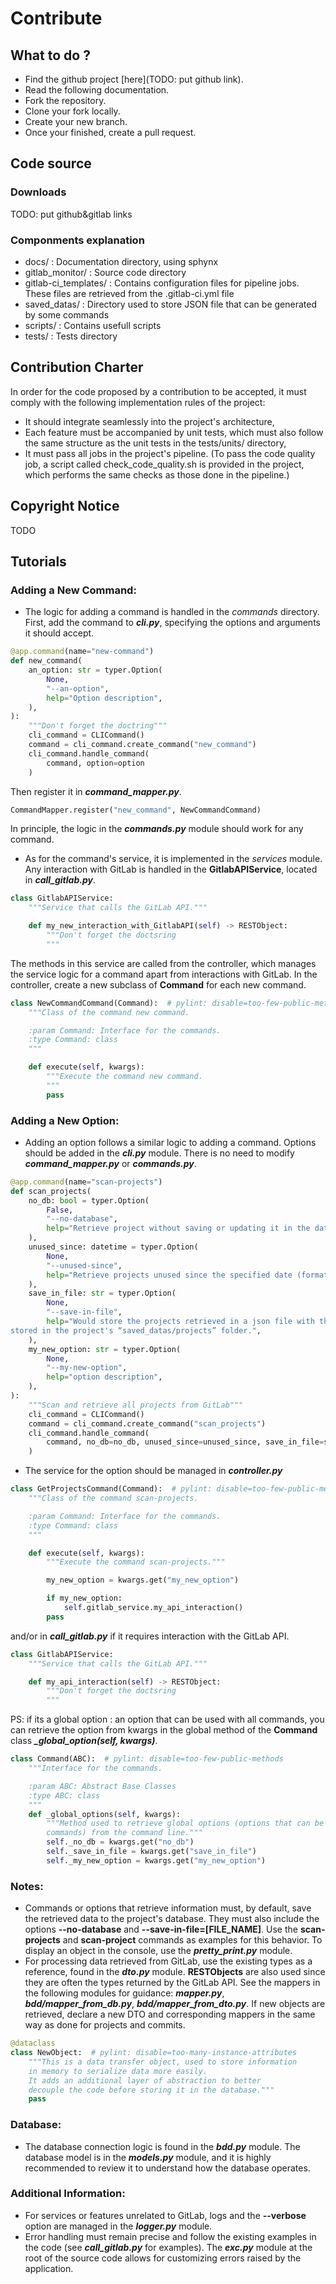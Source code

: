 # Contribute

## What to do ?
- Find the github project [here](TODO: put github link).
- Read the following documentation.
- Fork the repository.
- Clone your fork locally.
- Create your new branch.
- Once your finished, create a pull request.


## Code source

### Downloads

TODO: put github&gitlab links

### Componments explanation
- docs/ : Documentation directory, using sphynx
- gitlab_monitor/ : Source code directory
- gitlab-ci_templates/ : Contains configuration files for pipeline jobs. These files are retrieved from the .gitlab-ci.yml file
- saved_datas/ : Directory used to store JSON file that can be generated by some commands
- scripts/ : Contains usefull scripts
- tests/ : Tests directory

## Contribution Charter
In order for the code proposed by a contribution to be accepted, it must comply with the following implementation rules of the project:
- It should integrate seamlessly into the project's architecture,
- Each feature must be accompanied by unit tests, which must also follow the same structure as the unit tests in the tests/units/ directory,
- It must pass all jobs in the project's pipeline. (To pass the code quality job, a script called check_code_quality.sh is provided in the project, which performs the same checks as those done in the pipeline.)

## Copyright Notice
TODO

## Tutorials

### Adding a New Command:
- The logic for adding a command is handled in the *commands* directory. First, add the command to ***cli.py***, specifying the options and arguments it should accept.

```python
@app.command(name="new-command")
def new_command(
    an_option: str = typer.Option(
        None,
        "--an-option",
        help="Option description",
    ),
):
    """Don't forget the doctring"""
    cli_command = CLICommand()
    command = cli_command.create_command("new_command")
    cli_command.handle_command(
        command, option=option
    )
```

Then register it in ***command_mapper.py***.

```python
CommandMapper.register("new_command", NewCommandCommand)
```

In principle, the logic in the ***commands.py*** module should work for any command.

- As for the command's service, it is implemented in the *services* module. Any interaction with GitLab is handled in the **GitlabAPIService**, located in ***call_gitlab.py***.

```python
class GitlabAPIService:
    """Service that calls the GitLab API."""

    def my_new_interaction_with_GitlabAPI(self) -> RESTObject:
        """Don't forget the doctsring
        """
```

The methods in this service are called from the controller, which manages the service logic for a command apart from interactions with GitLab. In the controller, create a new subclass of **Command** for each new command.

```python
class NewCommandCommand(Command):  # pylint: disable=too-few-public-methods
    """Class of the command new command.

    :param Command: Interface for the commands.
    :type Command: class
    """

    def execute(self, kwargs):
        """Execute the command new command.
        """
        pass

```

### Adding a New Option:
- Adding an option follows a similar logic to adding a command. Options should be added in the ***cli.py*** module. There is no need to modify ***command_mapper.py*** or ***commands.py***.

```python
@app.command(name="scan-projects")
def scan_projects(
    no_db: bool = typer.Option(
        False,
        "--no-database",
        help="Retrieve project without saving or updating it in the database",
    ),
    unused_since: datetime = typer.Option(
        None,
        "--unused-since",
        help="Retrieve projects unused since the specified date (format: YYYY-MM-DD)",
    ),
    save_in_file: str = typer.Option(
        None,
        "--save-in-file",
        help="Would store the projects retrieved in a json file with the specified name, \
stored in the project's “saved_datas/projects” folder.",
    ),
    my_new_option: str = typer.Option(
        None,
        "--my-new-option",
        help="option description",
    ),
):
    """Scan and retrieve all projects from GitLab"""
    cli_command = CLICommand()
    command = cli_command.create_command("scan_projects")
    cli_command.handle_command(
        command, no_db=no_db, unused_since=unused_since, save_in_file=save_in_file, my_new_option=my_new_option
    )
```

- The service for the option should be managed in ***controller.py***

```python
class GetProjectsCommand(Command):  # pylint: disable=too-few-public-methods
    """Class of the command scan-projects.

    :param Command: Interface for the commands.
    :type Command: class
    """

    def execute(self, kwargs):
        """Execute the command scan-projects."""

        my_new_option = kwargs.get("my_new_option")

        if my_new_option:
            self.gitlab_service.my_api_interaction()
        pass
```
and/or in ***call_gitlab.py*** if it requires interaction with the GitLab API.
```python
class GitlabAPIService:
    """Service that calls the GitLab API."""

    def my_api_interaction(self) -> RESTObject:
        """Don't forget the doctsring
        """
```

PS: if its a global option : an option that can be used with all commands, you can retrieve the option from kwargs in the global method of the **Command** class ***_global_option(self, kwargs)***.
```python
class Command(ABC):  # pylint: disable=too-few-public-methods
    """Interface for the commands.

    :param ABC: Abstract Base Classes
    :type ABC: class
    """
    def _global_options(self, kwargs):
        """Method used to retrieve global options (options that can be used with all
        commands) from the command line."""
        self._no_db = kwargs.get("no_db")
        self._save_in_file = kwargs.get("save_in_file")
        self._my_new_option = kwargs.get("my_new_option")
```

### Notes:
- Commands or options that retrieve information must, by default, save the retrieved data to the project's database. They must also include the options **--no-database** and **--save-in-file=[FILE_NAME]**. Use the **scan-projects** and **scan-project** commands as examples for this behavior. To display an object in the console, use the ***pretty_print.py*** module.
- For processing data retrieved from GitLab, use the existing types as a reference, found in the ***dto.py*** module. **RESTObjects** are also used since they are often the types returned by the GitLab API. See the mappers in the following modules for guidance: ***mapper.py***, ***bdd/mapper_from_db.py***, ***bdd/mapper_from_dto.py***. If new objects are retrieved, declare a new DTO and corresponding mappers in the same way as done for projects and commits.
```python
@dataclass
class NewObject:  # pylint: disable=too-many-instance-attributes
    """This is a data transfer object, used to store information
    in memory to serialize data more easily.
    It adds an additional layer of abstraction to better
    decouple the code before storing it in the database."""
    pass
```

### Database:
- The database connection logic is found in the ***bdd.py*** module. The database model is in the ***models.py*** module, and it is highly recommended to review it to understand how the database operates.

### Additional Information:
- For services or features unrelated to GitLab, logs and the **--verbose** option are managed in the ***logger.py*** module.
- Error handling must remain precise and follow the existing examples in the code (see ***call_gitlab.py*** for examples). The ***exc.py*** module at the root of the source code allows for customizing errors raised by the application.